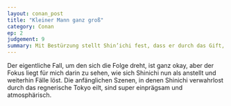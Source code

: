 ```yaml
---
layout: conan_post
title: "Kleiner Mann ganz groß"
category: Conan
ep: 2
judgement: 9
summary: Mit Bestürzung stellt Shin’ichi fest, dass er durch das Gift, das ihm Verbrecher eingeflößt haben, auf die Größe eines Grundschülers geschrumpft ist. Der Einzige, dem er sich anvertraut, ist sein Freund Professor Agasa.
---
```


Der eigentliche Fall, um den sich die Folge dreht, ist ganz okay, aber der Fokus liegt für mich darin zu sehen, wie sich
Shinichi nun als anstellt und weiterhin Fälle löst. Die anfänglichen Szenen, in denen Shinichi verwahrlost durch das
regnerische Tokyo eilt, sind super einprägsam und atmosphärisch.